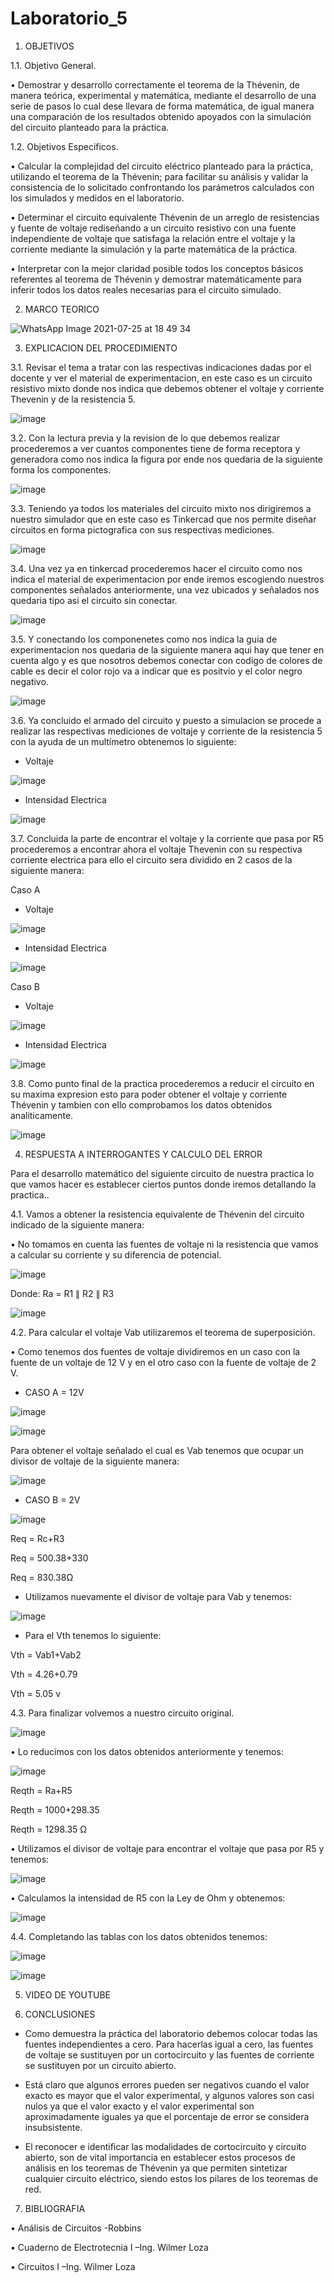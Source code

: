 # Laboratorio_5

1. OBJETIVOS

1.1. Objetivo General.

• Demostrar y desarrollo correctamente el teorema de la Thévenin, de manera teórica, experimental y matemática, mediante el desarrollo de una serie de pasos lo cual dese llevara de forma matemática, de igual manera una comparación de los resultados obtenido apoyados con la simulación del circuito planteado para la práctica.

1.2. Objetivos Especificos.

• Calcular la complejidad del circuito eléctrico planteado para la práctica, utilizando el teorema de la Thévenin; para facilitar su análisis y validar la consistencia de lo solicitado confrontando los parámetros calculados con los simulados y medidos en el laboratorio.

• Determinar el circuito equivalente Thévenin de un arreglo de resistencias y fuente de voltaje rediseñando a un circuito resistivo con una fuente independiente de voltaje que satisfaga la relación entre el voltaje y la corriente mediante la simulación y la parte matemática de la práctica.

• Interpretar con la mejor claridad posible todos los conceptos básicos referentes al teorema de Thévenin y demostrar matemáticamente para inferir todos los datos reales necesarias para el circuito simulado.

2. MARCO TEORICO

![WhatsApp Image 2021-07-25 at 18 49 34](https://user-images.githubusercontent.com/85144847/126936517-549af73b-5dde-423b-905b-d2a161c00d26.jpeg)

3. EXPLICACION DEL PROCEDIMIENTO

3.1. Revisar el tema a tratar con las respectivas indicaciones dadas por el docente y ver el material de experimentacion, en este caso es un circuito resistivo mixto donde nos indica que debemos obtener el voltaje y corriente Thevenin y de la resistencia 5.

![image](https://user-images.githubusercontent.com/85144847/126949252-d51bf489-ec51-42e9-9c10-ffa0d463ec7b.png)

3.2. Con la lectura previa y la revision de lo que debemos realizar procederemos a ver cuantos componentes tiene de forma receptora y generadora como nos indica la figura por ende nos quedaria de la siguiente forma los componentes.

![image](https://user-images.githubusercontent.com/85144847/126949363-fd8fe3f4-0d47-4cb2-8529-b635cf6c8dc9.png)

3.3. Teniendo ya todos los materiales del circuito mixto nos dirigiremos a nuestro simulador que en este caso es Tinkercad que nos permite diseñar circuitos en forma pictografica con sus respectivas mediciones.

![image](https://user-images.githubusercontent.com/85144847/126949544-39e4ce03-5131-4875-9512-6160845e256f.png)

3.4. Una vez ya en tinkercad procederemos hacer el circuito como nos indica el material de experimentacion por ende iremos escogiendo nuestros componentes señalados anteriormente, una vez ubicados y señalados nos quedaria tipo asi el circuito sin conectar.

![image](https://user-images.githubusercontent.com/85144847/126950444-42d7cdde-2891-4bbb-9a2b-c73f486d6f6f.png)

3.5. Y conectando los componenetes como nos indica la guia de experimentacion nos quedaria de la siguiente manera aqui hay que tener en cuenta algo y es que nosotros debemos conectar con codigo de colores de cable es decir el color rojo va a indicar que es positvio y el color negro negativo.

![image](https://user-images.githubusercontent.com/85144847/126950290-f8b2693d-74b1-4ebf-8ce2-1ff8c9bff325.png)

3.6. Ya concluido el armado del circuito y puesto a simulacion se procede a realizar las respectivas mediciones de voltaje y corriente de la resistencia 5 con la ayuda de un multímetro obtenemos lo siguiente:

- Voltaje

![image](https://user-images.githubusercontent.com/85144847/126951755-b0660459-f69b-43d5-83be-8bceca616ac3.png)

- Intensidad Electrica

![image](https://user-images.githubusercontent.com/85144847/126952008-cf5edbd4-c15f-48dd-83ff-7cff5a8e2b8b.png)

3.7. Concluida la parte de encontrar el voltaje y la corriente que pasa por R5 procederemos a encontrar ahora el voltaje Thevenin con su respectiva corriente electrica para ello el circuito sera dividido en 2 casos de la siguiente manera:

Caso A

- Voltaje 

![image](https://user-images.githubusercontent.com/85144847/126953356-750166e0-1ee1-4d22-a038-d587d90edf30.png)

- Intensidad Electrica

![image](https://user-images.githubusercontent.com/85144847/126953749-3b5d76e6-5193-4a50-af95-e65654551fb6.png)

Caso B

- Voltaje

![image](https://user-images.githubusercontent.com/85144847/126954337-afe6be95-4e9c-4a88-9f4e-3c32ef0fc4fe.png)

- Intensidad Electrica

![image](https://user-images.githubusercontent.com/85144847/126954235-902cb1c2-848b-413b-b71f-f4c8ca597dc1.png)

3.8. Como punto final de la practica procederemos a reducir el circuito en su maxima expresion esto para poder obtener el voltaje y corriente Thévenin y tambien con ello comprobamos los datos obtenidos analiticamente.

![image](https://user-images.githubusercontent.com/85144847/126955144-165629cd-4c6a-4394-b8b7-5581d0f11bc8.png)


4. RESPUESTA A INTERROGANTES Y CALCULO DEL ERROR

Para el desarrollo matemático del siguiente circuito de nuestra practica lo que vamos hacer es establecer ciertos puntos donde iremos detallando la practica..

4.1. Vamos a obtener la resistencia equivalente de Thévenin del circuito indicado de la siguiente manera:

•	No tomamos en cuenta las fuentes de voltaje ni la resistencia que vamos a calcular su corriente y su diferencia de potencial.

![image](https://user-images.githubusercontent.com/85144847/126941566-1952801a-9609-425b-a415-a7f4ad6b981b.png)

Donde: Ra = R1 ∥ R2 ∥ R3

![image](https://user-images.githubusercontent.com/85144847/126941760-e9865117-f4c4-4a46-87c5-f8c0efeb8315.png)

4.2. Para calcular el voltaje Vab utilizaremos el teorema de superposición. 

•	Como tenemos dos fuentes de voltaje dividiremos en un caso con la fuente de un voltaje de 12 V y en el otro caso con la fuente de voltaje de 2 V.

-	CASO A = 12V

![image](https://user-images.githubusercontent.com/85144847/126942974-9d6a184d-ec48-4192-a27f-5fedc952688a.png)

![image](https://user-images.githubusercontent.com/85144847/126943151-ac00dd2d-cef5-453f-8f18-340dcd98a7a8.png)

Para obtener el voltaje señalado el cual es Vab tenemos que ocupar un divisor de voltaje de la siguiente manera:

![image](https://user-images.githubusercontent.com/85144847/126943785-8c3af146-5947-4db8-a950-df0c9f7371fb.png)

- CASO B = 2V

![image](https://user-images.githubusercontent.com/85144847/126943902-551c9422-649f-4265-8f17-5b277051d43e.png)

Req = Rc+R3

Req = 500.38+330

Req = 830.38Ω

- Utilizamos nuevamente el divisor de voltaje para Vab y tenemos:

![image](https://user-images.githubusercontent.com/85144847/126944053-d4ecafe7-0462-4969-9c36-aaaccd727834.png)

- Para el Vth tenemos lo siguiente:

Vth = Vab1+Vab2

Vth = 4.26+0.79

Vth = 5.05 v

4.3. Para finalizar volvemos a nuestro circuito original.

![image](https://user-images.githubusercontent.com/85144847/126944256-e2cf4013-3501-4cb5-8104-b6120506052f.png)

•	Lo reducimos con los datos obtenidos anteriormente y tenemos:

![image](https://user-images.githubusercontent.com/85144847/126944364-f690a132-71bf-40f2-ab6d-b77ac7b4be0f.png)

Reqth = Ra+R5

Reqth = 1000+298.35

Reqth = 1298.35 Ω

•	Utilizamos el divisor de voltaje para encontrar el voltaje que pasa por R5 y tenemos:

![image](https://user-images.githubusercontent.com/85144847/126944469-52c7a09b-a425-4688-a78d-778533bf365b.png)

•	Calculamos la intensidad de R5 con la Ley de Ohm y obtenemos:

![image](https://user-images.githubusercontent.com/85144847/126944785-d70963e0-0313-47e5-9594-bff00f3f35ed.png)

4.4. Completando las tablas con los datos obtenidos tenemos:

![image](https://user-images.githubusercontent.com/85144847/126955506-7cb273f4-2b95-40cd-b4d6-758c12f1094b.png)

![image](https://user-images.githubusercontent.com/85144847/126955540-b12fce55-5595-4f32-bfa5-447bd8556def.png)

5. VIDEO DE YOUTUBE



6. CONCLUSIONES

- Como demuestra la práctica del laboratorio debemos colocar todas las fuentes independientes a cero. Para hacerlas igual a cero, las fuentes de voltaje se sustituyen por un cortocircuito y las fuentes de corriente se sustituyen por un circuito abierto.

- Está claro que algunos errores pueden ser negativos cuando el valor exacto es mayor que el valor experimental, y algunos valores son casi nulos ya que el valor exacto y el valor experimental son aproximadamente iguales ya que el porcentaje de error se considera insubsistente.

- El reconocer e identificar las modalidades de cortocircuito y circuito abierto, son de vital importancia en establecer estos procesos de análisis en los teoremas de Thévenin ya que permiten sintetizar cualquier circuito eléctrico, siendo estos los pilares de los teoremas de red. 

7. BIBLIOGRAFIA

• Análisis de Circuitos -Robbins

• Cuaderno de Electrotecnia I –Ing. Wilmer Loza

• Circuitos I –Ing. Wilmer Loza

